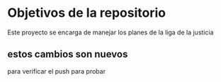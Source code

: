 # Objetivos de la repositorio

Este proyecto se encarga de manejar los planes de la liga de la justicia

## estos cambios son nuevos

para verificar el push para probar
